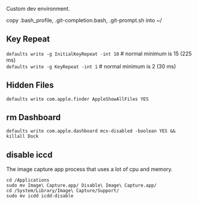 Custom dev environment.

copy .bash_profile, .git-completion.bash, .git-prompt.sh into ~/

Key Repeat
---------
`defaults write -g InitialKeyRepeat -int 10` # normal minimum is 15 (225 ms)<br>
`defaults write -g KeyRepeat -int 1` # normal minimum is 2 (30 ms)

Hidden Files
---------
`defaults write com.apple.finder AppleShowAllFiles YES`

rm Dashboard
---------
`defaults write com.apple.dashboard mcx-disabled -boolean YES && killall Dock`

disable iccd
---------
The image capture app process that uses a lot of cpu and memory.
```
cd /Applications
sudo mv Image\ Capture.app/ Disable\ Image\ Capture.app/
cd /System/Library/Image\ Capture/Support/
sudo mv icdd icdd-disable
```
